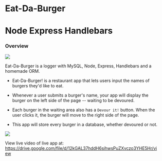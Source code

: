 # Eat-Da-Burger

# Node Express Handlebars

### Overview

<img src="https://image.ibb.co/kd8Nee/eat_da_burger.png" />

Eat-Da-Burger is a logger with MySQL, Node, Express, Handlebars and a homemade ORM.

* Eat-Da-Burger! is a restaurant app that lets users input the names of burgers they'd like to eat.

* Whenever a user submits a burger's name, your app will display the burger on the left side of the page -- waiting to be devoured.

* Each burger in the waiting area also has a `Devour it!` button. When the user clicks it, the burger will move to the right side of the page.

* This  app will store every burger in a database, whether devoured or not.

<img src="https://image.ibb.co/cZq2ee/eat_da_hambuerger.gif"/>

View live video of live app at: 
https://drive.google.com/file/d/12kGAL37hddH6sihwsPuZXvczo3YHE5Hr/view


